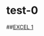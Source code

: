 # test-0

##[EXCEL 1](https://docs.google.com/viewer?url=https://github.com/k-sap/test-0/raw/main/test-book.xlsx#)
